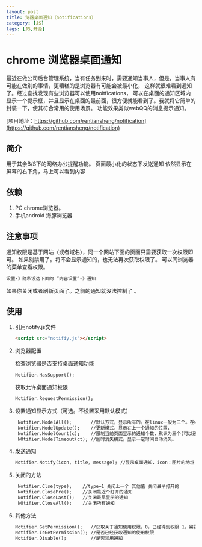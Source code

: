 ```yaml
---
layout: post
title: 览器桌面通知（notifications）
category: [JS]
tags: [JS,开源]
---
```

chrome 浏览器桌面通知
=========

最近在做公司后台管理系统，当有任务到来时，需要通知当事人，但是，当事人有可能在做别的事情，更糟糕的是浏览器有可能会被最小化，
这样就很难看到通知了。经过查找发现有些浏览器可以使用noitfications，
可以在桌面的通知区域内显示一个提示框，并且显示在桌面的最前面，很方便就能看到了。我就将它简单的封装一下，使其符合常用的使用场景。
功能效果类似webQQ的消息提示通知。

[项目地址：https://github.com/rentiansheng/notification](https://github.com/rentiansheng/notification)


## 简介

用于其余B/S下的网络办公提醒功能。
页面最小化的状态下发送通知
依然显示在屏幕的右下角，马上可以看到内容

## 依赖

1. PC chrome浏览器。
2. 手机android 海豚浏览器


## 注意事项

通知权限是基于网站（或者域名），同一个网站下面的页面只需要获取一次权限即可。
如果别禁用了。将不会显示通知的，也无法再次获取权限了。
可以同浏览器的菜单查看权限。
```HTML
设置-》隐私设选下面的 “内容设置”-》通知
```
如果你关闭或者刷新页面了。之前的通知就没法控制了 。


## 使用

1. 引用notify.js文件

    ```HTML
    <script src="notifiy.js"></script>
    ```

2. 浏览器配置

    检查浏览器是否支持桌面通知功能
    ```HTML
    Notifier.HasSupport();
    ```

    获取允许桌面通知权限
    ```HTML
    Notifier.RequestPermission();
    ```


2. 设置通知显示方式（可选。不设置采用默认模式）

    ```HTML
     Notifier.ModelAll();       //默认方式，显示所有的。在linux一般为三个。在window显示在通知区域。
     Notifier.ModelUpdate();    //更新模式，显示在上一个通知的位置，
     Notifier.ModelCount(c);    //限制当前页面显示的通知个数，默认为三个(可以通过参数c改变个数)。超出限制时关闭最早的通知，
     NOtifier.ModelTimeout(ct); //超时消失模式。显示一定时间自动消失。
     ```

3. 发送通知

    ```HTML
    Notifier.Notify(icon, title, message); //显示桌面通知，icon：图片的地址  title:通知的标题 message：通知的内容
    ```
4. 关闭的方法

    ```HTML
     Notifier.Clse(type);    //type=1 关闭上一个 其他值 关闭最早打开的
     Notifier.ClosePre();    //关闭最近个打开的通知
     Notifier.CloseLast();   //关闭最早显示的通知
     NOtifier.CloseAll();    //关闭所有通知
     ```
5. 其他方法

    ```HTML
    Notifier.GetPermission();   //获取关于通知使用权限，0，已经得到权限 1，需要获取权限 2，禁止使用
    Notifier.IsGetPermission(); //是否已经获取通知的使用权限
    Notifier.Disable();         //是否禁用通知
    ```



